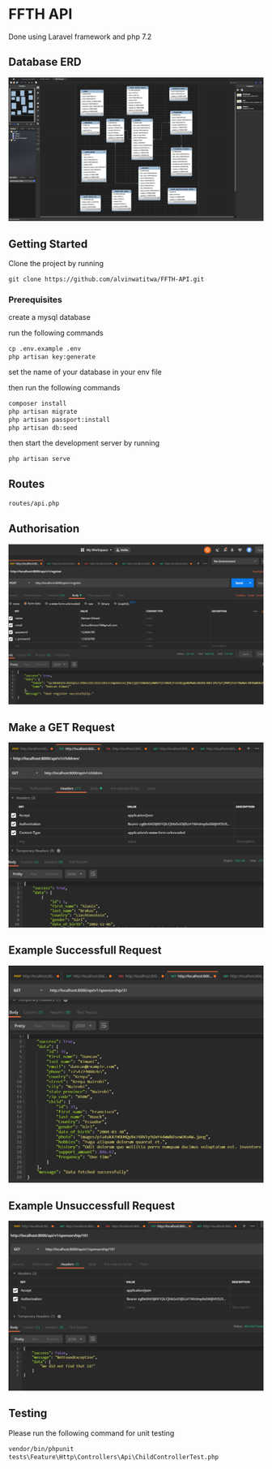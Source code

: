 # FFTH API

Done using Laravel framework and php 7.2

## Database ERD

![img](https://github.com/alvinwatitwa/FFTH-API/blob/develop/screenshots/ffth-erd.png)




## Getting Started

Clone the project by running

```
git clone https://github.com/alvinwatitwa/FFTH-API.git
```
### Prerequisites

create a mysql database

run the following commands

```
cp .env.example .env
php artisan key:generate

```

set the name of your database in your env file

then run the following commands

```
composer install
php artisan migrate
php artisan passport:install
php artisan db:seed

```

then start the development server by running

```
php artisan serve

```

## Routes
```
routes/api.php
```

## Authorisation
![img](https://github.com/ngarawakimani/ffth_api/blob/develop/screenshots/2019-07-08_0105.png)

## Make a GET Request
![img](https://github.com/ngarawakimani/ffth_api/blob/develop/screenshots/2019-07-08_0106.png)

## Example Successfull Request
![img](https://github.com/ngarawakimani/ffth_api/blob/develop/screenshots/2019-07-08_0108.png)

## Example Unsuccessfull Request
![img](https://github.com/ngarawakimani/ffth_api/blob/develop/screenshots/2019-07-08_0107.png)

## Testing

Please run the following command for unit testing

```
vendor/bin/phpunit  tests\Feature\Http\Controllers\Api\ChildControllerTest.php
```
